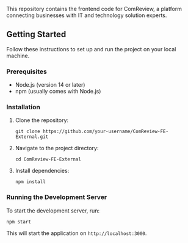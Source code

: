 This repository contains the frontend code for ComReview, a platform connecting businesses with IT and technology solution experts.

## Getting Started

Follow these instructions to set up and run the project on your local machine.

### Prerequisites

- Node.js (version 14 or later)
- npm (usually comes with Node.js)

### Installation

1. Clone the repository:

   ```
   git clone https://github.com/your-username/ComReview-FE-External.git
   ```

2. Navigate to the project directory:

   ```
   cd ComReview-FE-External
   ```

3. Install dependencies:
   ```
   npm install
   ```

### Running the Development Server

To start the development server, run:

```
npm start
```

This will start the application on `http://localhost:3000`.
